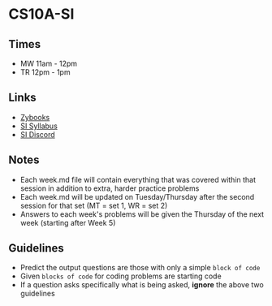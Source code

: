 # CS10A-SI 

## Times
* MW 11am - 12pm
* TR 12pm - 1pm

## Links
* [Zybooks](https://www.zybooks.com/)
* [SI Syllabus](https://docs.google.com/document/d/1CQNjkeMBe3RvcsAsydGvGnJVfblPLxySD2Qs4N2rAFQ/edit?usp=sharing)
* [SI Discord](https://discord.gg/Kvcxu4R)

## Notes 
* Each week.md file will contain everything that was covered within that session in addition to extra, harder practice problems
* Each week.md will be updated on Tuesday/Thursday after the second session for that set (MT = set 1, WR = set 2)
* Answers to each week's problems will be given the Thursday of the next week (starting after Week 5)

## Guidelines 
* Predict the output questions are those with only a simple `block of code`
* Given `blocks of code` for coding problems are starting code
* If a question asks specifically what is being asked, **ignore** the above two guidelines

